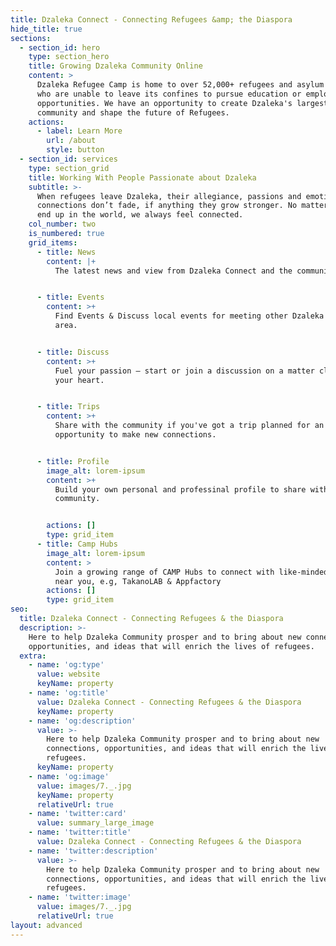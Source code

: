 ```yaml
---
title: Dzaleka Connect - Connecting Refugees &amp; the Diaspora
hide_title: true
sections:
  - section_id: hero
    type: section_hero
    title: Growing Dzaleka Community Online
    content: >
      Dzaleka Refugee Camp is home to over 52,000+ refugees and asylum seekers,
      who are unable to leave its confines to pursue education or employment
      opportunities. We have an opportunity to create Dzaleka's largest global
      community and shape the future of Refugees.
    actions:
      - label: Learn More
        url: /about
        style: button
  - section_id: services
    type: section_grid
    title: Working With People Passionate about Dzaleka
    subtitle: >-
      When refugees leave Dzaleka, their allegiance, passions and emotional
      connections don’t fade, if anything they grow stronger. No matter where we
      end up in the world, we always feel connected.
    col_number: two
    is_numbered: true
    grid_items:
      - title: News
        content: |+
          The latest news and view from Dzaleka Connect and the community.


      - title: Events
        content: >+
          Find Events & Discuss local events for meeting other Dzaleka in your
          area.


      - title: Discuss
        content: >+
          Fuel your passion – start or join a discussion on a matter close to
          your heart.


      - title: Trips
        content: >+
          Share with the community if you've got a trip planned for an
          opportunity to make new connections.


      - title: Profile
        image_alt: lorem-ipsum
        content: >+
          Build your own personal and professinal profile to share with the
          community.


        actions: []
        type: grid_item
      - title: Camp Hubs
        image_alt: lorem-ipsum
        content: >
          Join a growing range of CAMP Hubs to connect with like-minded people
          near you, e.g, TakanoLAB & Appfactory
        actions: []
        type: grid_item
seo:
  title: Dzaleka Connect - Connecting Refugees & the Diaspora
  description: >-
    Here to help Dzaleka Community prosper and to bring about new connections,
    opportunities, and ideas that will enrich the lives of refugees.
  extra:
    - name: 'og:type'
      value: website
      keyName: property
    - name: 'og:title'
      value: Dzaleka Connect - Connecting Refugees & the Diaspora
      keyName: property
    - name: 'og:description'
      value: >-
        Here to help Dzaleka Community prosper and to bring about new
        connections, opportunities, and ideas that will enrich the lives of
        refugees.
      keyName: property
    - name: 'og:image'
      value: images/7._.jpg
      keyName: property
      relativeUrl: true
    - name: 'twitter:card'
      value: summary_large_image
    - name: 'twitter:title'
      value: Dzaleka Connect - Connecting Refugees & the Diaspora
    - name: 'twitter:description'
      value: >-
        Here to help Dzaleka Community prosper and to bring about new
        connections, opportunities, and ideas that will enrich the lives of
        refugees.
    - name: 'twitter:image'
      value: images/7._.jpg
      relativeUrl: true
layout: advanced
---
```


